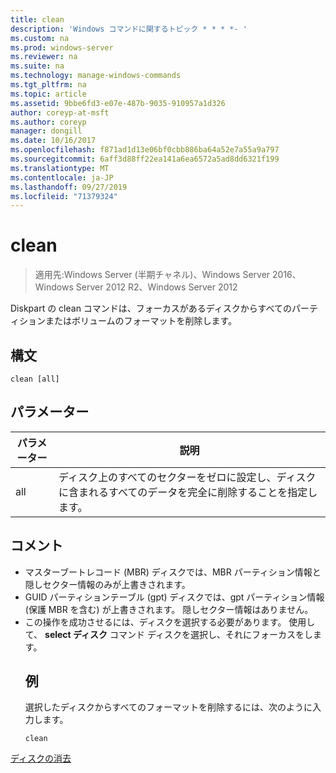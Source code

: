 ```yaml
---
title: clean
description: 'Windows コマンドに関するトピック * * * *- '
ms.custom: na
ms.prod: windows-server
ms.reviewer: na
ms.suite: na
ms.technology: manage-windows-commands
ms.tgt_pltfrm: na
ms.topic: article
ms.assetid: 9bbe6fd3-e07e-487b-9035-910957a1d326
author: coreyp-at-msft
ms.author: coreyp
manager: dongill
ms.date: 10/16/2017
ms.openlocfilehash: f871ad1d13e06bf0cbb886ba64a52e7a55a9a797
ms.sourcegitcommit: 6aff3d88ff22ea141a6ea6572a5ad8dd6321f199
ms.translationtype: MT
ms.contentlocale: ja-JP
ms.lasthandoff: 09/27/2019
ms.locfileid: "71379324"
---
```

# <a name="clean"></a>clean

>適用先:Windows Server (半期チャネル)、Windows Server 2016、Windows Server 2012 R2、Windows Server 2012

Diskpart の clean コマンドは、フォーカスがあるディスクからすべてのパーティションまたはボリュームのフォーマットを削除します。
## <a name="syntax"></a>構文
```
clean [all]
```
## <a name="parameters"></a>パラメーター

| パラメーター |                                                        説明                                                        |
|-----------|---------------------------------------------------------------------------------------------------------------------------|
|    all    | ディスク上のすべてのセクターをゼロに設定し、ディスクに含まれるすべてのデータを完全に削除することを指定します。 |

## <a name="remarks"></a>コメント
- マスターブートレコード (MBR) ディスクでは、MBR パーティション情報と隠しセクター情報のみが上書きされます。
- GUID パーティションテーブル (gpt) ディスクでは、gpt パーティション情報 (保護 MBR を含む) が上書きされます。 隠しセクター情報はありません。
- この操作を成功させるには、ディスクを選択する必要があります。 使用して、 **select ディスク** コマンド ディスクを選択し、それにフォーカスをします。
  ## <a name="BKMK_examples"></a>例
  選択したディスクからすべてのフォーマットを削除するには、次のように入力します。
  ```
  clean
  ```

[ディスクの消去](https://technet.microsoft.com/library/hh848661.aspx)
